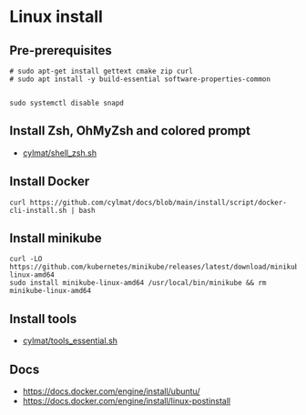 # Linux install


## Pre-prerequisites
```
# sudo apt-get install gettext cmake zip curl
# sudo apt install -y build-essential software-properties-common


sudo systemctl disable snapd
```

## Install Zsh, OhMyZsh and colored prompt

- [cylmat/shell_zsh.sh](https://github.com/cylmat/docs/blob/main/install/shell_zsh.sh)



## Install Docker
```
curl https://github.com/cylmat/docs/blob/main/install/script/docker-cli-install.sh | bash
```

## Install minikube
```
curl -LO https://github.com/kubernetes/minikube/releases/latest/download/minikube-linux-amd64
sudo install minikube-linux-amd64 /usr/local/bin/minikube && rm minikube-linux-amd64
```

## Install tools

- [cylmat/tools_essential.sh](https://github.com/cylmat/docs/blob/main/install/tools_essential.sh)



## Docs

- https://docs.docker.com/engine/install/ubuntu/
- https://docs.docker.com/engine/install/linux-postinstall
